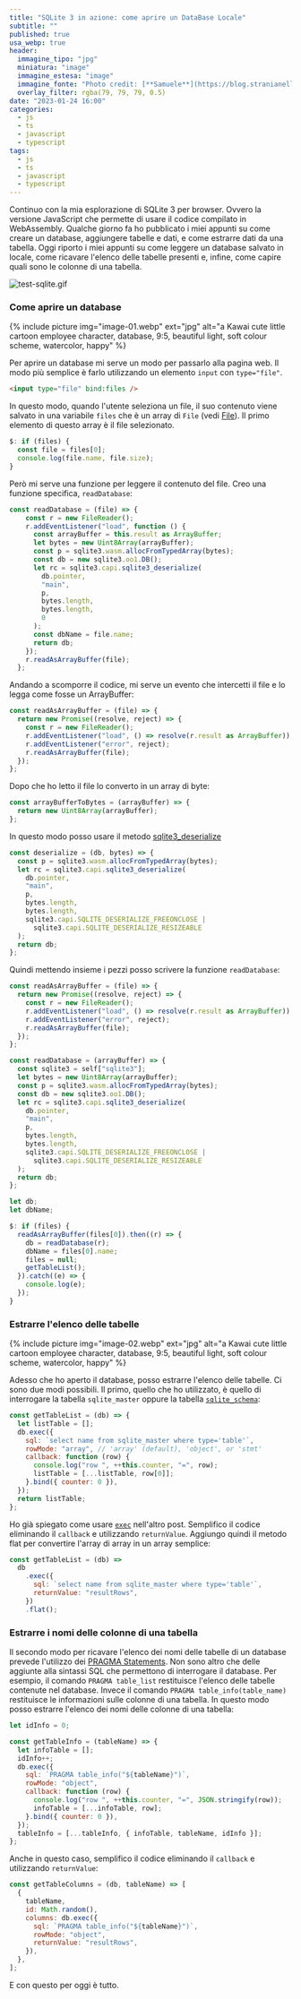 ```yaml
---
title: "SQLite 3 in azione: come aprire un DataBase Locale"
subtitle: ""
published: true
usa_webp: true
header:
  immagine_tipo: "jpg"
  miniatura: "image"
  immagine_estesa: "image"
  immagine_fonte: "Photo credit: [**Samuele**](https://blog.stranianelli.com/)"
  overlay_filter: rgba(79, 79, 79, 0.5)
date: "2023-01-24 16:00"
categories:
  - js
  - ts
  - javascript
  - typescript
tags:
  - js
  - ts
  - javascript
  - typescript
---
```


Continuo con la mia esplorazione di SQLite 3 per browser. Ovvero la versione JavaScript che permette di usare il codice compilato in WebAssembly. Qualche giorno fa ho pubblicato i miei appunti su come creare un database, aggiungere tabelle e dati, e come estrarre dati da una tabella. Oggi riporto i miei appunti su come leggere un database salvato in locale, come ricavare l'elenco delle tabelle presenti e, infine, come capire quali sono le colonne di una tabella.

![test-sqlite.gif](https://raw.githubusercontent.com/el3um4s/strani-anelli-blog/master/_posts/2023/2023-01-24-js-wasm-sqlite3-02-italiano/test-sqlite-2.gif)

### Come aprire un database

{% include picture img="image-01.webp" ext="jpg" alt="a Kawai cute little cartoon employee character, database, 9:5, beautiful light, soft colour scheme, watercolor, happy" %}

Per aprire un database mi serve un modo per passarlo alla pagina web. Il modo più semplice è farlo utilizzando un elemento `input` con `type="file"`.

```html
<input type="file" bind:files />
```

In questo modo, quando l'utente seleziona un file, il suo contenuto viene salvato in una variabile `files` che è un array di `File` (vedi [File](https://developer.mozilla.org/en-US/docs/Web/API/File)). Il primo elemento di questo array è il file selezionato.

```js
$: if (files) {
  const file = files[0];
  console.log(file.name, file.size);
}
```

Però mi serve una funzione per leggere il contenuto del file. Creo una funzione specifica, `readDatabase`:

```js
const readDatabase = (file) => {
    const r = new FileReader();
    r.addEventListener("load", function () {
      const arrayBuffer = this.result as ArrayBuffer;
      let bytes = new Uint8Array(arrayBuffer);
      const p = sqlite3.wasm.allocFromTypedArray(bytes);
      const db = new sqlite3.oo1.DB();
      let rc = sqlite3.capi.sqlite3_deserialize(
        db.pointer,
        "main",
        p,
        bytes.length,
        bytes.length,
        0
      );
      const dbName = file.name;
      return db;
    });
    r.readAsArrayBuffer(file);
  };
```

Andando a scomporre il codice, mi serve un evento che intercetti il file e lo legga come fosse un ArrayBuffer:

```js
const readAsArrayBuffer = (file) => {
  return new Promise((resolve, reject) => {
    const r = new FileReader();
    r.addEventListener("load", () => resolve(r.result as ArrayBuffer));
    r.addEventListener("error", reject);
    r.readAsArrayBuffer(file);
  });
};
```

Dopo che ho letto il file lo converto in un array di byte:

```js
const arrayBufferToBytes = (arrayBuffer) => {
  return new Uint8Array(arrayBuffer);
};
```

In questo modo posso usare il metodo [sqlite3_deserialize](https://sqlite.org/wasm/doc/trunk/api-c-style.md#sqlite3_deserialize)

```js
const deserialize = (db, bytes) => {
  const p = sqlite3.wasm.allocFromTypedArray(bytes);
  let rc = sqlite3.capi.sqlite3_deserialize(
    db.pointer,
    "main",
    p,
    bytes.length,
    bytes.length,
    sqlite3.capi.SQLITE_DESERIALIZE_FREEONCLOSE |
      sqlite3.capi.SQLITE_DESERIALIZE_RESIZEABLE
  );
  return db;
};
```

Quindi mettendo insieme i pezzi posso scrivere la funzione `readDatabase`:

```js
const readAsArrayBuffer = (file) => {
  return new Promise((resolve, reject) => {
    const r = new FileReader();
    r.addEventListener("load", () => resolve(r.result as ArrayBuffer));
    r.addEventListener("error", reject);
    r.readAsArrayBuffer(file);
  });
};

const readDatabase = (arrayBuffer) => {
  const sqlite3 = self["sqlite3"];
  let bytes = new Uint8Array(arrayBuffer);
  const p = sqlite3.wasm.allocFromTypedArray(bytes);
  const db = new sqlite3.oo1.DB();
  let rc = sqlite3.capi.sqlite3_deserialize(
    db.pointer,
    "main",
    p,
    bytes.length,
    bytes.length,
    sqlite3.capi.SQLITE_DESERIALIZE_FREEONCLOSE |
      sqlite3.capi.SQLITE_DESERIALIZE_RESIZEABLE
  );
  return db;
};

let db;
let dbName;

$: if (files) {
  readAsArrayBuffer(files[0]).then((r) => {
    db = readDatabase(r);
    dbName = files[0].name;
    files = null;
    getTableList();
  }).catch((e) => {
    console.log(e);
  });
}
```

### Estrarre l'elenco delle tabelle

{% include picture img="image-02.webp" ext="jpg" alt="a Kawai cute little cartoon employee character, database, 9:5, beautiful light, soft colour scheme, watercolor, happy" %}

Adesso che ho aperto il database, posso estrarre l'elenco delle tabelle. Ci sono due modi possibili. Il primo, quello che ho utilizzato, è quello di interrogare la tabella `sqlite_master` oppure la tabella [`sqlite_schema`](https://www.sqlite.org/schematab.html):

```js
const getTableList = (db) => {
  let listTable = [];
  db.exec({
    sql: `select name from sqlite_master where type='table'`,
    rowMode: "array", // 'array' (default), 'object', or 'stmt'
    callback: function (row) {
      console.log("row ", ++this.counter, "=", row);
      listTable = [...listTable, row[0]];
    }.bind({ counter: 0 }),
  });
  return listTable;
};
```

Ho già spiegato come usare [`exec`](https://sqlite.org/wasm/doc/trunk/api-oo1.md#db-exec) nell'altro post. Semplifico il codice eliminando il `callback` e utilizzando `returnValue`. Aggiungo quindi il metodo flat per convertire l'array di array in un array semplice:

```js
const getTableList = (db) =>
  db
    .exec({
      sql: `select name from sqlite_master where type='table'`,
      returnValue: "resultRows",
    })
    .flat();
```

### Estrarre i nomi delle colonne di una tabella

Il secondo modo per ricavare l'elenco dei nomi delle tabelle di un database prevede l'utilizzo dei [PRAGMA Statements](https://www.sqlite.org/pragma.html). Non sono altro che delle aggiunte alla sintassi SQL che permettono di interrogare il database. Per esempio, il comando `PRAGMA table_list` restituisce l'elenco delle tabelle contenute nel database. Invece il comando `PRAGMA table_info(table_name)` restituisce le informazioni sulle colonne di una tabella. In questo modo posso estrarre l'elenco dei nomi delle colonne di una tabella:

```js
let idInfo = 0;

const getTableInfo = (tableName) => {
  let infoTable = [];
  idInfo++;
  db.exec({
    sql: `PRAGMA table_info("${tableName}")`,
    rowMode: "object",
    callback: function (row) {
      console.log("row ", ++this.counter, "=", JSON.stringify(row));
      infoTable = [...infoTable, row];
    }.bind({ counter: 0 }),
  });
  tableInfo = [...tableInfo, { infoTable, tableName, idInfo }];
};
```

Anche in questo caso, semplifico il codice eliminando il `callback` e utilizzando `returnValue`:

```js
const getTableColumns = (db, tableName) => [
  {
    tableName,
    id: Math.random(),
    columns: db.exec({
      sql: `PRAGMA table_info("${tableName}")`,
      rowMode: "object",
      returnValue: "resultRows",
    }),
  },
];
```

E con questo per oggi è tutto.
